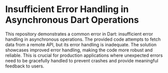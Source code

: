 # Insufficient Error Handling in Asynchronous Dart Operations

This repository demonstrates a common error in Dart: insufficient error handling in asynchronous operations. The provided code attempts to fetch data from a remote API, but its error handling is inadequate.  The solution showcases improved error handling, making the code more robust and reliable.  This is crucial for production applications where unexpected errors need to be gracefully handled to prevent crashes and provide meaningful feedback to users.